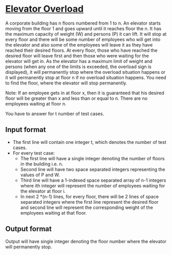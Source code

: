 # [Elevator Overload][link]

A corporate building has n floors numbered from 1 to n. An elevator starts moving from the floor 1 and goes upward until it reaches floor the n. It has the maximum capacity of weight (W) and persons (P) it can lift. It will stop at every floor and there will be some number of employees who will get into the elevator and also some of the employees will leave it as they have reached their desired floors. At every floor, those who have reached the desired floor will leave first and then those who were waiting for the elevator will get in. As the elevator has a maximum limit of weight and persons (when any one of the limits is exceeded, the overload sign is displayed), it will permanently stop where the overload situation happens or it will permanently stop at floor n if no overload situation happens. You need to find the floor, where the elevator will stop permanently.

Note: If an employee gets in at floor x, then it is guaranteed that his desired floor will be greater than x and less than or equal to n. There are no employees waiting at floor n.

You have to answer for t number of test cases.

## Input format

- The first line will contain one integer t, which denotes the number of test cases.
- For every test case:
  - The first line will have a single integer denoting the number of floors in the building i.e. n.
  - Second line will have two space separated integers representing the values of P and W.
  - Third line will have a 1-indexed space separated array of n-1 integers where ith integer will represent the number of employees waiting for the elevator at floor i.
  - In next 2 \*(n-1) lines, for every floor, there will be 2 lines of space separated integers where the first line represent the desired floor and second line will represent the corresponding weight of the employees waiting at that floor.

## Output format

Output will have single integer denoting the floor number where the elevator will permanently stop.

[link]: https://www.hackerearth.com/practice/basic-programming/implementation/basics-of-implementation/practice-problems/algorithm/lift-trouble-7e3bc27d/
